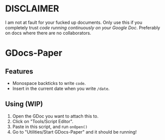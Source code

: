 # DISCLAIMER
I am not at fault for your fucked up documents. Only use this if you completely trust *code running continuously on your Google Doc*. Preferably on docs where there are no collaborators.

# GDocs-Paper

## Features
* Monospace backticks to write `code`.
* Insert in the current date when you write `/date`.

## Using (WIP)

1. Open the GDoc you want to attach this to.
2. Click on "Tools/Script Editor".
3. Paste in this script, and run `onOpen()`
4. Go to "Utilities/Start GDocs-Paper" and it should be running!
